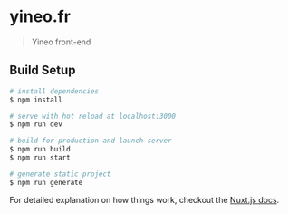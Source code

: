 # yineo.fr

> Yineo front-end

## Build Setup

``` bash
# install dependencies
$ npm install

# serve with hot reload at localhost:3000
$ npm run dev

# build for production and launch server
$ npm run build
$ npm run start

# generate static project
$ npm run generate
```

For detailed explanation on how things work, checkout the [Nuxt.js docs](https://github.com/nuxt/nuxt.js).

